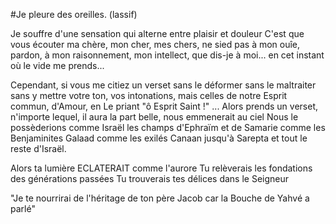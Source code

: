 #Je pleure des oreilles.
(lassif)

Je souffre
d'une sensation
qui alterne entre plaisir et douleur
C'est que vous écouter
ma chère,
mon cher,
mes chers,
ne sied pas à mon ouîe,
pardon,
à mon raisonnement, mon intellect, que dis-je
à moi...
en cet instant
où le vide me prends...

Cependant,
si vous me citiez un verset
sans le déformer
sans le maltraiter
sans y mettre votre ton,
vos intonations,
mais celles de notre Esprit commun,
d'Amour,
en Le priant
"ô Esprit Saint !"
...
Alors prends un verset,
n'importe lequel,
il aura la part belle,
nous emmenerait au ciel
Nous le possèderions
comme Israël les champs d'Ephraïm et de Samarie
comme les Benjaminites Galaad
comme les exilés Canaan jusqu'à Sarepta
et tout le reste d'Israël.

Alors ta lumière ECLATERAIT comme l'aurore
Tu relèverais les fondations des générations passées
Tu trouverais tes délices dans le Seigneur

"Je te nourrirai de l'héritage de ton père Jacob
car la Bouche de Yahvé a parlé"
